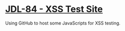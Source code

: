 # [JDL-84 - XSS Test Site](https://jdl-84.github.io/CACHE-XSS/)
Using GitHub to host some JavaScripts for XSS testing. 
